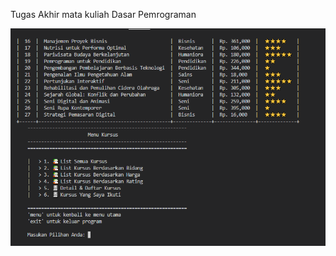 Tugas Akhir mata kuliah Dasar Pemrograman

<img src="https://github.com/Noblefel/Simulasi-Pendaftaran-Kursus/blob/main/Capture.PNG">